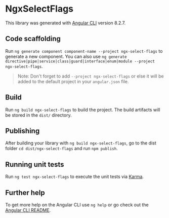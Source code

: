 # NgxSelectFlags

This library was generated with [Angular CLI](https://github.com/angular/angular-cli) version 8.2.7.

## Code scaffolding

Run `ng generate component component-name --project ngx-select-flags` to generate a new component. You can also use `ng generate directive|pipe|service|class|guard|interface|enum|module --project ngx-select-flags`.
> Note: Don't forget to add `--project ngx-select-flags` or else it will be added to the default project in your `angular.json` file. 

## Build

Run `ng build ngx-select-flags` to build the project. The build artifacts will be stored in the `dist/` directory.

## Publishing

After building your library with `ng build ngx-select-flags`, go to the dist folder `cd dist/ngx-select-flags` and run `npm publish`.

## Running unit tests

Run `ng test ngx-select-flags` to execute the unit tests via [Karma](https://karma-runner.github.io).

## Further help

To get more help on the Angular CLI use `ng help` or go check out the [Angular CLI README](https://github.com/angular/angular-cli/blob/master/README.md).
